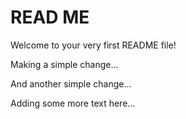 # READ ME #

Welcome to your very first README file!

Making a simple change...

And another simple change...

Adding some more text here...